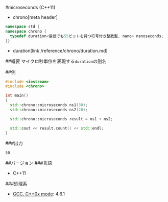 #microseconds (C++11)
* chrono[meta header]

```cpp
namespace std {
namespace chrono {
  typedef duration<最低でも55ビットを持つ符号付き整数型, nano> nanoseconds;
}}
```
* duration[link /reference/chrono/duration.md]

##概要
マイクロ秒単位を表現する`duration`の別名


##例
```cpp
#include <iostream>
#include <chrono>

int main()
{
  std::chrono::microseconds ns1(30);
  std::chrono::microseconds ns2(20);

  std::chrono::microseconds result = ns1 + ns2;

  std::cout << result.count() << std::endl;
}
```

###出力
```
50
```

##バージョン
###言語
- C++11

###処理系
- [GCC, C++0x mode](/implementation.md#gcc): 4.6.1

